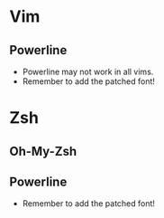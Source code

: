 
# Vim

## Powerline

* Powerline may not work in all vims.
* Remember to add the patched font!

# Zsh

## Oh-My-Zsh

## Powerline

* Remember to add the patched font!
